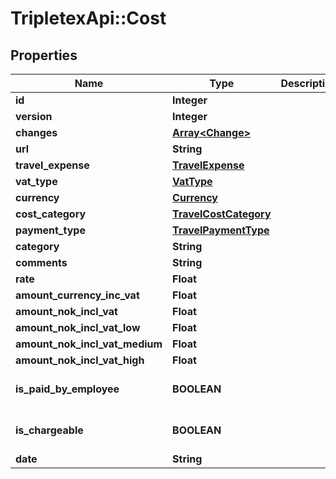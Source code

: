 # TripletexApi::Cost

## Properties
Name | Type | Description | Notes
------------ | ------------- | ------------- | -------------
**id** | **Integer** |  | [optional] 
**version** | **Integer** |  | [optional] 
**changes** | [**Array&lt;Change&gt;**](Change.md) |  | [optional] 
**url** | **String** |  | [optional] 
**travel_expense** | [**TravelExpense**](TravelExpense.md) |  | [optional] 
**vat_type** | [**VatType**](VatType.md) |  | [optional] 
**currency** | [**Currency**](Currency.md) |  | [optional] 
**cost_category** | [**TravelCostCategory**](TravelCostCategory.md) |  | 
**payment_type** | [**TravelPaymentType**](TravelPaymentType.md) |  | 
**category** | **String** |  | [optional] 
**comments** | **String** |  | [optional] 
**rate** | **Float** |  | [optional] 
**amount_currency_inc_vat** | **Float** |  | 
**amount_nok_incl_vat** | **Float** |  | [optional] 
**amount_nok_incl_vat_low** | **Float** |  | [optional] 
**amount_nok_incl_vat_medium** | **Float** |  | [optional] 
**amount_nok_incl_vat_high** | **Float** |  | [optional] 
**is_paid_by_employee** | **BOOLEAN** |  | [optional] [default to false]
**is_chargeable** | **BOOLEAN** |  | [optional] [default to false]
**date** | **String** |  | 


